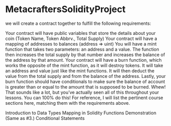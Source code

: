 # MetacraftersSolidityProject

 we will create a contract together to fulfill the following requirements:

Your contract will have public variables that store the details about your coin (Token Name, Token Abbrv., Total Supply)
Your contract will have a mapping of addresses to balances (address => uint)
You will have a mint function that takes two parameters: an address and a value. The function then increases the total supply by that number and increases the balance of the address by that amount.
Your contract will have a burn function, which works the opposite of the mint function, as it will destroy tokens. It will take an address and value just like the mint functions. It will then deduct the value from the total supply and from the balance of the address.
Lastly, your burn function should have conditionals to make sure the balance of account is greater than or equal to the amount that is supposed to be burned.
Whew! That sounds like a lot, but you’ve actually seen all of this throughout your lessons. You can 100% do this! For reference, I will list the pertinent course sections here, matching them with the requirements above.

Introduction to Data Types
Mapping in Solidity
Functions Demonstration
(Same as #3.)
Conditional Statements
